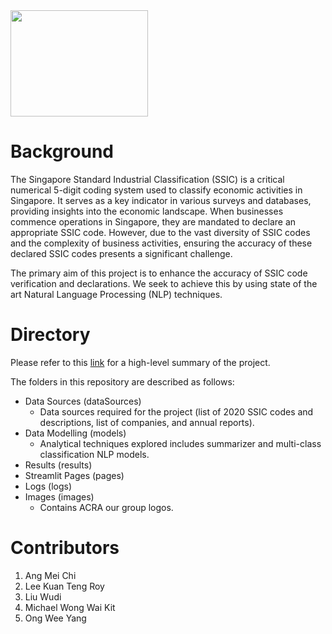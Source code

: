 <img src="https://github.com/yorwel/ssicsync/blob/main/images/group_logo.png" width="220" height="170">

# Background
The Singapore Standard Industrial Classification (SSIC) is a critical numerical 5-digit coding system used to classify economic activities in Singapore. It serves as a key indicator in various surveys and databases, providing insights into the economic landscape. When businesses commence operations in Singapore, they are mandated to declare an appropriate SSIC code. However, due to the vast diversity of SSIC codes and the complexity of business activities, ensuring the accuracy of these declared SSIC codes presents a significant challenge.

The primary aim of this project is to enhance the accuracy of SSIC code verification and declarations. We seek to achieve this by using state of the art Natural Language Processing (NLP) techniques.

# Directory

Please refer to this [link](https://github.com/Michaelwwk/appStoreAnalytics/blob/main/projectSummary.pdf) for a high-level summary of the project.

The folders in this repository are described as follows:

- Data Sources (dataSources)
  - Data sources required for the project (list of 2020 SSIC codes and descriptions, list of companies, and annual reports).
- Data Modelling (models)
  - Analytical techniques explored includes summarizer and multi-class classification NLP models.
- Results (results)
- Streamlit Pages (pages)
- Logs (logs)
- Images (images)
  - Contains ACRA our group logos.
 
# Contributors
1. Ang Mei Chi
2. Lee Kuan Teng Roy
3. Liu Wudi
4. Michael Wong Wai Kit
5. Ong Wee Yang